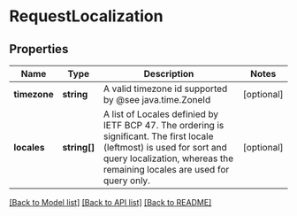 # RequestLocalization

## Properties
Name | Type | Description | Notes
------------ | ------------- | ------------- | -------------
**timezone** | **string** | A valid timezone id supported by @see java.time.ZoneId | [optional] 
**locales** | **string[]** | A list of Locales definied by IETF BCP 47.  The ordering is significant.  The first locale (leftmost) is used for sort and query localization, whereas the remaining locales are used for query only. | [optional] 

[[Back to Model list]](../README.md#documentation-for-models) [[Back to API list]](../README.md#documentation-for-api-endpoints) [[Back to README]](../README.md)


